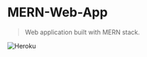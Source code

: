 # MERN-Web-App

> Web application built with MERN stack.

![Heroku](https://github.com/Doki064/MERN-Web-App/actions/workflows/heroku.yml/badge.svg)
